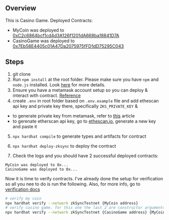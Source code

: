 ## Overview

This is Casino Game. Deployed Contracts:

- MyCoin was deployed to [0xC2c6864bcf1cd4d3A126f1201dA668ba18841D7A](https://goerli.explorer.zksync.io/address/0xa74b31DA52977d5d017B32e5f97aC128C24c6ffd#contrac)
- CasinoGame was deployed to [0x7Eb58E4405c01A47Da2075975fFD1dD75295C043](https://goerli.explorer.zksync.io/address/0xAcDc11Df900624F20A7Fbe85c58cf867C08c279e#contract)

## Steps

1. git clone
2. Run `npm install` at the root folder. Please make sure you have `npm` and `node.js` installed. Look [here](https://nodejs.org/) for more details.
3. Ensure you have a metamask account setup so you can deploy & interact with contract. [Reference](https://support.metamask.io/hc/en-us/articles/360015489531-Getting-started-with-MetaMask)
4. create `.env` in root folder based on `.env.example` file and add ethescan api key and private key there, specifically `ZKS_PRIVATE_KEY` &

- to generate private key from metamask, refer to [this](https://support.metamask.io/hc/en-us/articles/360015289632-How-to-export-an-account-s-private-key#:~:text=On%20the%20account%20page%2C%20click,click%20%E2%80%9CConfirm%E2%80%9D%20to%20proceed.) article
- to gerenate etherscan api key, go to [ethescan.io](https://etherscan.io/), generate a new key and paste it

5. `npx hardhat compile` to generate types and artifacts for contract

6. `npx hardhat deploy-zksync` to deploy the contract

7. Check the logs and you should have 2 successful deployed contracts:

```
MyCoin was deployed to 0x...
CasinoGame was deployed to 0x...

```

Now it is time to verify contracts. I've already done the setup for verification so all you nee to do is run the following. Also, for more info, go to [verification docs](https://era.zksync.io/docs/api/hardhat/hardhat-zksync-verify.html#configuration)

```sh
# verify my coin
npx hardhat verify --network zkSyncTestnet {MyCoin address}
# verify casino game. for this one the last 2 are constructor arguments you need to pass
npx hardhat verify --network zkSyncTestnet {CasinoGame address} {MyCoin address} 42

```
